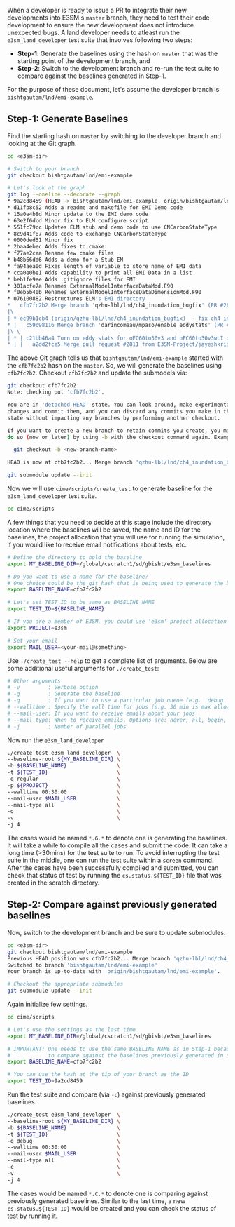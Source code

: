 When a developer is ready to issue a PR to integrate their new developments into E3SM's `master` branch, they need to test their code development to ensure the new development does not introduce unexpected bugs. A land developer needs to atleast run the `e3sm_land_developer` test suite that involves following two steps: 

- **Step-1**: Generate the baselines using the hash on `master` that was the starting point of the 
  development branch, and
- **Step-2**: Switch to the development branch and re-run the test suite to compare against 
  the baselines generated in Step-1.

For the purpose of these document, let's assume the developer branch is `bishtgautam/lnd/emi-example`.

## Step-1: Generate Baselines

Find the starting hash on `master` by switching to the developer branch and looking at the Git
graph.

```bash
cd <e3sm-dir>

# Switch to your branch
git checkout bishtgautam/lnd/emi-example

# Let's look at the graph
git log --oneline --decorate --graph
* 9a2cd8459 (HEAD -> bishtgautam/lnd/emi-example, origin/bishtgautam/lnd/emi-example) Updates the Stub EM code
* d11fb8c52 Adds a readme and makefile for EMI Demo code
* 15a0e4b8d Minor update to the EMI demo code
* 63e2f6dcd Minor fix to ELM configure script
* 551fc79cc Updates ELM stub and demo code to use CNCarbonStateType
* 8c9d41f87 Adds code to exchange CNCarbonStateType
* 0000ded51 Minor fix
* 2baa4ebec Adds fixes to cmake
* f77ae2cea Rename few cmake files
* b48b66dd6 Adds a demo for a Stub EM
* fa94aea0d Fixes length of variable to store name of EMI data
* cca0e0be1 Adds capability to print all EMI Data in a list
* beb1fe9ee Adds .gitignore files for EMI
* 301acfe7a Renames ExternalModelInterfaceDataMod.F90
* f0eb5b40b Renames ExternalModelInterfaceDataDimensionMod.F90
* 076100882 Restructures ELM's EMI directory
*   cfb7fc2b2 Merge branch 'qzhu-lbl/lnd/ch4_inundation_bugfix' (PR #2814)
|\
| * ec99b1cb4 (origin/qzhu-lbl/lnd/ch4_inundation_bugfix)  - fix ch4 inundatation parameter read in bug
* |   c59c98116 Merge branch 'darincomeau/mpaso/enable_eddystats' (PR #2821)
|\ \
| * | c21bb46a4 Turn on eddy stats for oEC60to30v3 and oEC60to30v3wLI ocn grids by default
* | |   a2dd2fce5 Merge pull request #2811 from E3SM-Project/jayeshkrishna/pio2_cime_changes
```

The above Git graph tells us that `bishtgautam/lnd/emi-example` started with the `cfb7fc2b2` hash on the `master`. So, we will generate the baselines using `cfb7fc2b2`. Checkout `cfb7fc2b2` and update the submodels via:

```bash
git checkout cfb7fc2b2
Note: checking out 'cfb7fc2b2'.

You are in 'detached HEAD' state. You can look around, make experimental
changes and commit them, and you can discard any commits you make in this
state without impacting any branches by performing another checkout.

If you want to create a new branch to retain commits you create, you may
do so (now or later) by using -b with the checkout command again. Example:

  git checkout -b <new-branch-name>

HEAD is now at cfb7fc2b2... Merge branch 'qzhu-lbl/lnd/ch4_inundation_bugfix' (PR #2814)

git submodule update --init
```

Now we will use `cime/scripts/create_test` to generate baseline for the `e3sm_land_developer`
test suite.

```bash
cd cime/scripts
```

A few things that you need to decide at this stage include the directory location where the baselines will be saved, the name and ID for the baselines, the project allocation that you will use for running the simulation, if you would like to receive email notifications about tests, etc.

```bash
# Define the directory to hold the baseline 
export MY_BASELINE_DIR=/global/cscratch1/sd/gbisht/e3sm_baselines

# Do you want to use a name for the baseline? 
# One choice could be the git hash that is being used to generate the baselines.
export BASELINE_NAME=cfb7fc2b2

# Let's set TEST_ID to be same as BASELINE_NAME
export TEST_ID=${BASELINE_NAME}

# If you are a member of E3SM, you could use 'e3sm' project allocation
export PROJECT=e3sm

# Set your email
export MAIL_USER=<your-mail@something>

```

Use `./create_test --help` to get a complete list of arguments. Below are some additional
useful arguments for `./create_test`:

```bash
# Other arguments
# -v         : Verbose option
# -g         : Generate the baseline
# -q         : If you want to use a particular job queue (e.g. 'debug' queue on NERSC)
# --walltime : Specify the wall time for jobs (e.g. 30 min is max allowable for 'debug' queue on NERSC)
# --mail-user: If you want to receive emails about your jobs
# --mail-type: When to receive emails. Options are: never, all, begin, end, fail.
# -j         : Number of parallel jobs
```

Now run the `e3sm_land_developer`

```bash
./create_test e3sm_land_developer  \
--baseline-root ${MY_BASELINE_DIR} \
-b ${BASELINE_NAME}                \
-t ${TEST_ID}                      \
-q regular                         \
-p ${PROJECT}                      \
--walltime 00:30:00                \
--mail-user $MAIL_USER             \
--mail-type all                    \
-g                                 \
-v                                 \
-j 4
```

The cases would be named `*.G.*` to denote one is generating the baselines.
It will take a while to compile all the cases and submit the code.
It can take a long time (>30mins) for the test suite to run. To avoid interrupting the test suite
in the middle, one can run the test suite within a `screen` command.
After the cases have been successfully compiled and submitted, you can check that 
status of test by running the `cs.status.${TEST_ID}` file that was created in the scratch directory.



## Step-2: Compare against previously generated baselines

Now, switch to the development branch and be sure to update submodules.


```bash
cd <e3sm-dir>
git checkout bishtgautam/lnd/emi-example
Previous HEAD position was cfb7fc2b2... Merge branch 'qzhu-lbl/lnd/ch4_inundation_bugfix' (PR #2814)
Switched to branch 'bishtgautam/lnd/emi-example'
Your branch is up-to-date with 'origin/bishtgautam/lnd/emi-example'.

# Checkout the appropriate submodules
git submodule update --init
```

Again initialize few settings.

```bash
cd cime/scripts

# Let's use the settings as the last time
export MY_BASELINE_DIR=/global/cscratch1/sd/gbisht/e3sm_baselines

# IMPORTANT: One needs to use the same BASELINE_NAME as in Step-1 because one wants
#            to compare against the baselines previously generated in Step-1.
export BASELINE_NAME=cfb7fc2b2

# You can use the hash at the tip of your branch as the ID
export TEST_ID=9a2cd8459
```

Run the test suite and compare (via `-c`) against previously generated baselines.

```bash
./create_test e3sm_land_developer  \
--baseline-root ${MY_BASELINE_DIR} \
-b ${BASELINE_NAME}                \
-t ${TEST_ID}                      \
-q debug                           \
--walltime 00:30:00                \
--mail-user $MAIL_USER             \
--mail-type all                    \
-c                                 \
-v                                 \
-j 4
```

The cases would be named `*.C.*` to denote one is comparing against previously generated baselines. Similar to the last time, a new `cs.status.${TEST_ID}` would be created and
you can check the status of test by running it.
